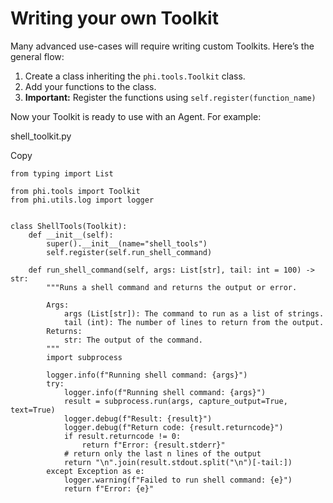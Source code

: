 # Writing your own Toolkit

Many advanced use-cases will require writing custom Toolkits. Here’s the general flow:

1. Create a class inheriting the `phi.tools.Toolkit` class.
2. Add your functions to the class.
3. **Important:** Register the functions using `self.register(function_name)`

Now your Toolkit is ready to use with an Agent. For example:

shell\_toolkit.py

Copy

```
from typing import List

from phi.tools import Toolkit
from phi.utils.log import logger


class ShellTools(Toolkit):
    def __init__(self):
        super().__init__(name="shell_tools")
        self.register(self.run_shell_command)

    def run_shell_command(self, args: List[str], tail: int = 100) -> str:
        """Runs a shell command and returns the output or error.

        Args:
            args (List[str]): The command to run as a list of strings.
            tail (int): The number of lines to return from the output.
        Returns:
            str: The output of the command.
        """
        import subprocess

        logger.info(f"Running shell command: {args}")
        try:
            logger.info(f"Running shell command: {args}")
            result = subprocess.run(args, capture_output=True, text=True)
            logger.debug(f"Result: {result}")
            logger.debug(f"Return code: {result.returncode}")
            if result.returncode != 0:
                return f"Error: {result.stderr}"
            # return only the last n lines of the output
            return "\n".join(result.stdout.split("\n")[-tail:])
        except Exception as e:
            logger.warning(f"Failed to run shell command: {e}")
            return f"Error: {e}"
```

